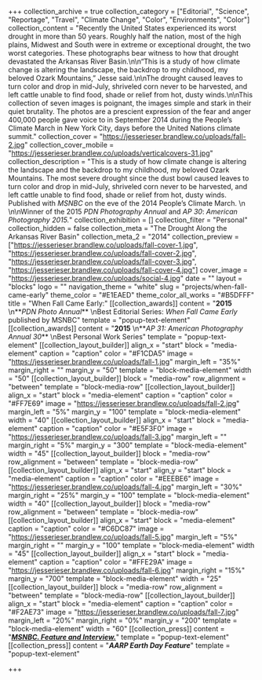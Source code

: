 +++
collection_archive = true
collection_category = ["Editorial", "Science", "Reportage", "Travel", "Climate Change", "Color", "Environments", "Color"]
collection_content = "Recently the United States experienced its worst drought in more than 50 years. Roughly half the nation, most of the high plains, Midwest and South were in extreme or exceptional drought, the two worst categories. These photographs bear witness to how that drought devastated the Arkansas River Basin.\n\n“This is a study of how climate change is altering the landscape, the backdrop to my childhood, my beloved Ozark Mountains,” Jesse said.\n\nThe drought caused leaves to turn color and drop in mid-July, shriveled corn never to be harvested, and left cattle unable to find food, shade or relief from hot, dusty winds.\n\nThis collection of seven images is poignant, the images simple and stark in their quiet brutality. The photos are a prescient expression of the fear and anger 400,000 people gave voice to in September 2014 during the People’s Climate March in New York City, days before the United Nations climate summit."
collection_cover = "https://jesserieser.brandlew.co/uploads/fall-2.jpg"
collection_cover_mobile = "https://jesserieser.brandlew.co/uploads/verticalcovers-31.jpg"
collection_description = "This is a study of how climate change is altering the landscape and the backdrop to my childhood, my beloved Ozark Mountains. The most severe drought since the dust bowl caused leaves to turn color and drop in mid-July, shriveled corn never to be harvested, and left cattle unable to find food, shade or relief from hot, dusty winds. Published with _MSNBC_ on the eve of the 2014 People’s Climate March.  \n \n\nWinner of the 2015 _PDN Photography Annual_ and _AP 30_: _American Photography 2015._"
collection_exhibition = []
collection_filter = "Personal"
collection_hidden = false
collection_meta = "The Drought Along the Arkansas River Basin"
collection_meta_2 = "2014"
collection_preview = ["https://jesserieser.brandlew.co/uploads/fall-cover-1.jpg", "https://jesserieser.brandlew.co/uploads/fall-cover-2.jpg", "https://jesserieser.brandlew.co/uploads/fall-cover-3.jpg", "https://jesserieser.brandlew.co/uploads/fall-cover-4.jpg"]
cover_image = "https://jesserieser.brandlew.co/uploads/social-4.jpg"
date = ""
layout = "blocks"
logo = ""
navigation_theme = "white"
slug = "projects/when-fall-came-early"
theme_color = "#E1EAED"
theme_color_all_works = "#B5DFFF"
title = "When Fall Came Early:"
[[collection_awards]]
content = "**2015**  \n**_PDN Photo Annual_**  \nBest Editorial Series: _When Fall Came Early_ published by MSNBC"
template = "popup-text-element"
[[collection_awards]]
content = "**2015**  \n**_AP 31: American Photography Annual 30_**  \nBest Personal Work Series"
template = "popup-text-element"
[[collection_layout_builder]]
align_x = "start"
block = "media-element"
caption = "caption"
color = "#F1CDA5"
image = "https://jesserieser.brandlew.co/uploads/fall-1.jpg"
margin_left = "35%"
margin_right = ""
margin_y = "50"
template = "block-media-element"
width = "50"
[[collection_layout_builder]]
block = "media-row"
row_alignment = "between"
template = "block-media-row"
[[collection_layout_builder]]
align_x = "start"
block = "media-element"
caption = "caption"
color = "#FF7E69"
image = "https://jesserieser.brandlew.co/uploads/fall-2.jpg"
margin_left = "5%"
margin_y = "100"
template = "block-media-element"
width = "40"
[[collection_layout_builder]]
align_x = "start"
block = "media-element"
caption = "caption"
color = "#E5F3F0"
image = "https://jesserieser.brandlew.co/uploads/fall-3.jpg"
margin_left = ""
margin_right = "5%"
margin_y = "300"
template = "block-media-element"
width = "45"
[[collection_layout_builder]]
block = "media-row"
row_alignment = "between"
template = "block-media-row"
[[collection_layout_builder]]
align_x = "start"
align_y = "start"
block = "media-element"
caption = "caption"
color = "#EEEBE6"
image = "https://jesserieser.brandlew.co/uploads/fall-4.jpg"
margin_left = "30%"
margin_right = "25%"
margin_y = "100"
template = "block-media-element"
width = "40"
[[collection_layout_builder]]
block = "media-row"
row_alignment = "between"
template = "block-media-row"
[[collection_layout_builder]]
align_x = "start"
block = "media-element"
caption = "caption"
color = "#C6DC87"
image = "https://jesserieser.brandlew.co/uploads/fall-5.jpg"
margin_left = "5%"
margin_right = ""
margin_y = "100"
template = "block-media-element"
width = "45"
[[collection_layout_builder]]
align_x = "start"
block = "media-element"
caption = "caption"
color = "#FFE29A"
image = "https://jesserieser.brandlew.co/uploads/fall-6.jpg"
margin_right = "15%"
margin_y = "700"
template = "block-media-element"
width = "25"
[[collection_layout_builder]]
block = "media-row"
row_alignment = "between"
template = "block-media-row"
[[collection_layout_builder]]
align_x = "start"
block = "media-element"
caption = "caption"
color = "#F2AE73"
image = "https://jesserieser.brandlew.co/uploads/fall-7.jpg"
margin_left = "20%"
margin_right = "0%"
margin_y = "200"
template = "block-media-element"
width = "60"
[[collection_press]]
content = "[**_MSNBC. Feature and Interview._**](http://www.msnbc.com/msnbc/when-fall-came-early)"
template = "popup-text-element"
[[collection_press]]
content = "**_AARP Earth Day Feature_**"
template = "popup-text-element"

+++
